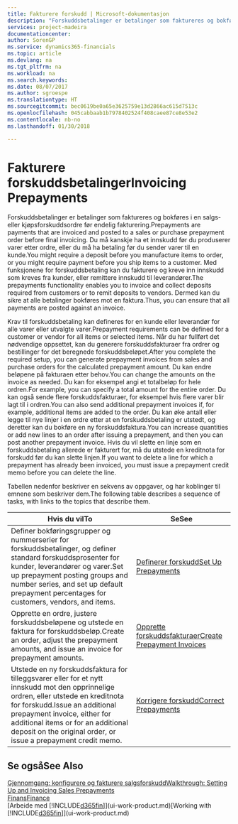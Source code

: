 ```yaml
---
title: Fakturere forskudd | Microsoft-dokumentasjon
description: "Forskuddsbetalinger er betalinger som faktureres og bokføres i en salgs- eller kjøpsforskuddsordre før endelig fakturering. Du må kanskje ha et innskudd før du produserer varer etter ordre, eller du må ha betaling før du sender varer til en kunde. Med funksjonene for forskuddsbetaling kan du fakturere og kreve inn innskudd som kreves fra kunder, eller remittere innskudd til leverandører. Dermed kan du sikre at alle betalinger bokføres mot en faktura."
services: project-madeira
documentationcenter: 
author: SorenGP
ms.service: dynamics365-financials
ms.topic: article
ms.devlang: na
ms.tgt_pltfrm: na
ms.workload: na
ms.search.keywords: 
ms.date: 08/07/2017
ms.author: sgroespe
ms.translationtype: HT
ms.sourcegitcommit: bec0619be0a65e3625759e13d2866ac615d7513c
ms.openlocfilehash: 045cabbaab1b7978402524f408caee87ce8e53e2
ms.contentlocale: nb-no
ms.lasthandoff: 01/30/2018

---
```

# <a name="invoicing-prepayments"></a><span data-ttu-id="180f1-106">Fakturere forskuddsbetalinger</span><span class="sxs-lookup"><span data-stu-id="180f1-106">Invoicing Prepayments</span></span>
<span data-ttu-id="180f1-107">Forskuddsbetalinger er betalinger som faktureres og bokføres i en salgs- eller kjøpsforskuddsordre før endelig fakturering.</span><span class="sxs-lookup"><span data-stu-id="180f1-107">Prepayments are payments that are invoiced and posted to a sales or purchase prepayment order before final invoicing.</span></span> <span data-ttu-id="180f1-108">Du må kanskje ha et innskudd før du produserer varer etter ordre, eller du må ha betaling før du sender varer til en kunde.</span><span class="sxs-lookup"><span data-stu-id="180f1-108">You might require a deposit before you manufacture items to order, or you might require payment before you ship items to a customer.</span></span> <span data-ttu-id="180f1-109">Med funksjonene for forskuddsbetaling kan du fakturere og kreve inn innskudd som kreves fra kunder, eller remittere innskudd til leverandører.</span><span class="sxs-lookup"><span data-stu-id="180f1-109">The prepayments functionality enables you to invoice and collect deposits required from customers or to remit deposits to vendors.</span></span> <span data-ttu-id="180f1-110">Dermed kan du sikre at alle betalinger bokføres mot en faktura.</span><span class="sxs-lookup"><span data-stu-id="180f1-110">Thus, you can ensure that all payments are posted against an invoice.</span></span>  

 <span data-ttu-id="180f1-111">Krav til forskuddsbetaling kan defineres for en kunde eller leverandør for alle varer eller utvalgte varer.</span><span class="sxs-lookup"><span data-stu-id="180f1-111">Prepayment requirements can be defined for a customer or vendor for all items or selected items.</span></span> <span data-ttu-id="180f1-112">Når du har fullført det nødvendige oppsettet, kan du generere forskuddsfakturaer fra ordrer og bestillinger for det beregnede forskuddsbeløpet.</span><span class="sxs-lookup"><span data-stu-id="180f1-112">After you complete the required setup, you can generate prepayment invoices from sales and purchase orders for the calculated prepayment amount.</span></span> <span data-ttu-id="180f1-113">Du kan endre beløpene på fakturaen etter behov.</span><span class="sxs-lookup"><span data-stu-id="180f1-113">You can change the amounts on the invoice as needed.</span></span> <span data-ttu-id="180f1-114">Du kan for eksempel angi et totalbeløp for hele ordren.</span><span class="sxs-lookup"><span data-stu-id="180f1-114">For example, you can specify a total amount for the entire order.</span></span> <span data-ttu-id="180f1-115">Du kan også sende flere forskuddsfakturaer, for eksempel hvis flere varer blir lagt til i ordren.</span><span class="sxs-lookup"><span data-stu-id="180f1-115">You can also send additional prepayment invoices if, for example, additional items are added to the order.</span></span> <span data-ttu-id="180f1-116">Du kan øke antall eller legge til nye linjer i en ordre etter at en forskuddsbetaling er utstedt, og deretter kan du bokføre en ny forskuddsfaktura.</span><span class="sxs-lookup"><span data-stu-id="180f1-116">You can increase quantities or add new lines to an order after issuing a prepayment, and then you can post another prepayment invoice.</span></span> <span data-ttu-id="180f1-117">Hvis du vil slette en linje som en forskuddsbetaling allerede er fakturert for, må du utstede en kreditnota for forskudd før du kan slette linjen.</span><span class="sxs-lookup"><span data-stu-id="180f1-117">If you want to delete a line for which a prepayment has already been invoiced, you must issue a prepayment credit memo before you can delete the line.</span></span>  

 <span data-ttu-id="180f1-118">Tabellen nedenfor beskriver en sekvens av oppgaver, og har koblinger til emnene som beskriver dem.</span><span class="sxs-lookup"><span data-stu-id="180f1-118">The following table describes a sequence of tasks, with links to the topics that describe them.</span></span>

|<span data-ttu-id="180f1-119">**Hvis du vil**</span><span class="sxs-lookup"><span data-stu-id="180f1-119">**To**</span></span>|<span data-ttu-id="180f1-120">**Se**</span><span class="sxs-lookup"><span data-stu-id="180f1-120">**See**</span></span>|  
|------------|-------------|  
|<span data-ttu-id="180f1-121">Definer bokføringsgrupper og nummerserier for forskuddsbetalinger, og definer standard forskuddsprosenter for kunder, leverandører og varer.</span><span class="sxs-lookup"><span data-stu-id="180f1-121">Set up prepayment posting groups and number series, and set up default prepayment percentages for customers, vendors, and items.</span></span>|[<span data-ttu-id="180f1-122">Definerer forskudd</span><span class="sxs-lookup"><span data-stu-id="180f1-122">Set Up Prepayments</span></span>](finance-set-up-prepayments.md)|
|<span data-ttu-id="180f1-123">Opprette en ordre, justere forskuddsbeløpene og utstede en faktura for forskuddsbeløp.</span><span class="sxs-lookup"><span data-stu-id="180f1-123">Create an order, adjust the prepayment amounts, and issue an invoice for prepayment amounts.</span></span>|[<span data-ttu-id="180f1-124">Opprette forskuddsfakturaer</span><span class="sxs-lookup"><span data-stu-id="180f1-124">Create Prepayment Invoices</span></span>](finance-how-to-create-prepayment-invoices.md)|  
|<span data-ttu-id="180f1-125">Utstede en ny forskuddsfaktura for tilleggsvarer eller for et nytt innskudd mot den opprinnelige ordren, eller utstede en kreditnota for forskudd.</span><span class="sxs-lookup"><span data-stu-id="180f1-125">Issue an additional prepayment invoice, either for additional items or for an additional deposit on the original order, or issue a prepayment credit memo.</span></span>|[<span data-ttu-id="180f1-126">Korrigere forskudd</span><span class="sxs-lookup"><span data-stu-id="180f1-126">Correct Prepayments</span></span>](finance-how-to-correct-prepayments.md)|  

## <a name="see-also"></a><span data-ttu-id="180f1-127">Se også</span><span class="sxs-lookup"><span data-stu-id="180f1-127">See Also</span></span>  
[<span data-ttu-id="180f1-128">Gjennomgang: konfigurere og fakturere salgsforskudd</span><span class="sxs-lookup"><span data-stu-id="180f1-128">Walkthrough: Setting Up and Invoicing Sales Prepayments</span></span>](walkthrough-setting-up-and-invoicing-sales-prepayments.md)  
[<span data-ttu-id="180f1-129">Finans</span><span class="sxs-lookup"><span data-stu-id="180f1-129">Finance</span></span>](finance.md)  
<span data-ttu-id="180f1-130">[Arbeide med [!INCLUDE[d365fin](includes/d365fin_md.md)]](ui-work-product.md)</span><span class="sxs-lookup"><span data-stu-id="180f1-130">[Working with [!INCLUDE[d365fin](includes/d365fin_md.md)]](ui-work-product.md)</span></span>

